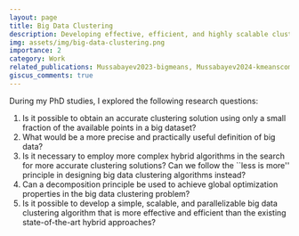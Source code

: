 ```yaml
---
layout: page
title: Big Data Clustering
description: Developing effective, efficient, and highly scalable clustering algorithms for big datasets
img: assets/img/big-data-clustering.png
importance: 2
category: Work
related_publications: Mussabayev2023-bigmeans, Mussabayev2024-kmeanscomp, Mussabayev2024-bigmeanspar, Mussabayev2024-bigmeanspar0, Mussabayev2024-superior, Mussabayev2025-bimodalclust
giscus_comments: true
---
```


During my PhD studies, I explored the following research questions:

1. Is it possible to obtain an accurate clustering solution using only a small fraction of the available points in a big dataset?
2. What would be a more precise and practically useful definition of big data?
3. Is it necessary to employ more complex hybrid algorithms in the search for more accurate clustering solutions? Can we follow the ``less is more'' principle in designing big data clustering algorithms instead?
4. Can a decomposition principle be used to achieve global optimization properties in the big data clustering problem?
5. Is it possible to develop a simple, scalable, and parallelizable big data clustering algorithm that is more effective and efficient than the existing state-of-the-art hybrid approaches?
